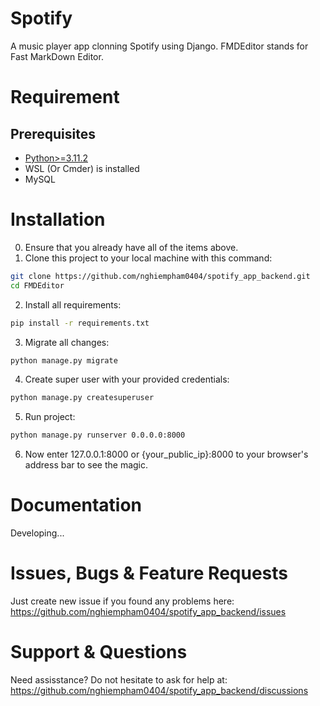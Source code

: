 # Spotify
A music player app clonning Spotify using Django. FMDEditor stands for Fast MarkDown Editor.


# Requirement

## Prerequisites
- [Python>=3.11.2](https://www.python.org/downloads/)
- WSL (Or Cmder) is installed
- MySQL 

# Installation
0. Ensure that you already have all of the items above.
1. Clone this project to your local machine with this command:
```bash
git clone https://github.com/nghiempham0404/spotify_app_backend.git
cd FMDEditor
```
2. Install all requirements:
```bash
pip install -r requirements.txt
```
3. Migrate all changes:
```bash
python manage.py migrate
```
4. Create super user with your provided credentials:
```bash
python manage.py createsuperuser
```
5. Run project:
```bash
python manage.py runserver 0.0.0.0:8000
```
6. Now enter 127.0.0.1:8000 or {your_public_ip}:8000 to your browser's address bar to see the magic.

# Documentation

Developing...

# Issues, Bugs & Feature Requests

Just create new issue if you found any problems here: https://github.com/nghiempham0404/spotify_app_backend/issues

# Support & Questions

Need assisstance? Do not hesitate to ask for help at: https://github.com/nghiempham0404/spotify_app_backend/discussions
